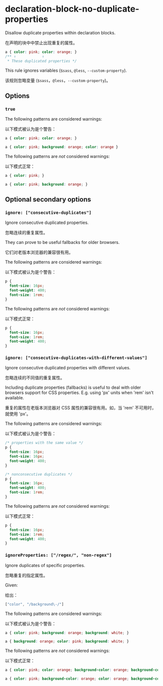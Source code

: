 # declaration-block-no-duplicate-properties

Disallow duplicate properties within declaration blocks.

在声明的块中中禁止出现重复的属性。

```css
a { color: pink; color: orange; }
/** ↑            ↑
 * These duplicated properties */
```

This rule ignores variables (`$sass`, `@less`, `--custom-property`).

该规则忽略变量 (`$sass`，`@less`，`--custom-property`)。

## Options

### `true`

The following patterns are considered warnings:

以下模式被认为是个警告：

```css
a { color: pink; color: orange; }
```

```css
a { color: pink; background: orange; color: orange }
```

The following patterns are *not* considered warnings:

以下模式正常：

```css
a { color: pink; }
```

```css
a { color: pink; background: orange; }
```

## Optional secondary options

### `ignore: ["consecutive-duplicates"]`

Ignore consecutive duplicated properties.

忽略连续的重复属性。

They can prove to be useful fallbacks for older browsers.

它们对老版本浏览器的兼容很有用。

The following patterns are considered warnings:

以下模式被认为是个警告：

```css
p {
  font-size: 16px;
  font-weight: 400;
  font-size: 1rem;
}
```

The following patterns are *not* considered warnings:

以下模式正常：

```css
p {
  font-size: 16px;
  font-size: 1rem;
  font-weight: 400;
}
```

### `ignore: ["consecutive-duplicates-with-different-values"]`

Ignore consecutive duplicated properties with different values.

忽略连续的不同值的重复属性。

Including duplicate properties (fallbacks) is useful to deal with older browsers support for CSS properties. E.g. using 'px' units when 'rem' isn't available.

重复的属性在老版本浏览器对 CSS 属性的兼容很有用。如，当 'rem' 不可用时，就使用 'px'。

The following patterns are considered warnings:

以下模式被认为是个警告：

```css
/* properties with the same value */
p {
  font-size: 16px;  
  font-size: 16px;
  font-weight: 400;
}
```

```css
/* nonconsecutive duplicates */
p {
  font-size: 16px;
  font-weight: 400;
  font-size: 1rem;
}
```

The following patterns are *not* considered warnings:

以下模式正常：

```css
p {
  font-size: 16px;
  font-size: 1rem;
  font-weight: 400;
}
```

### `ignoreProperties: ["/regex/", "non-regex"]`

Ignore duplicates of specific properties.

忽略重复的指定属性。

Given:

给出：

```js
["color", "/background\-/"]
```

The following patterns are considered warnings:

以下模式被认为是个警告：

```css
a { color: pink; background: orange; background: white; }
```

```css
a { background: orange; color: pink; background: white; }
```

The following patterns are *not* considered warnings:

以下模式正常：

```css
a { color: pink; color: orange; background-color: orange; background-color: white; }
```

```css
a { color: pink; background-color: orange; color: orange; background-color: white; }
```
